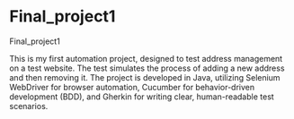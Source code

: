 # Final_project1
Final_project1

This is my first automation project, designed to test address management on a test website. The test simulates the process of adding a new address and then removing it. The project is developed in Java, utilizing Selenium WebDriver for browser automation, Cucumber for behavior-driven development (BDD), and Gherkin for writing clear, human-readable test scenarios.



